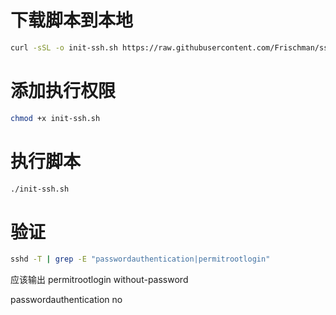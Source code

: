 # 下载脚本到本地
```bash
curl -sSL -o init-ssh.sh https://raw.githubusercontent.com/Frischman/ssh-pablike/main/init-ssh.sh
```

# 添加执行权限
```bash
chmod +x init-ssh.sh
```

# 执行脚本
```bash
./init-ssh.sh
```

# 验证
```bash
sshd -T | grep -E "passwordauthentication|permitrootlogin"
```
应该输出
permitrootlogin without-password

passwordauthentication no
